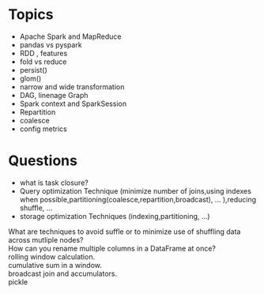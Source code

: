 # Topics 
- Apache Spark and MapReduce
- pandas vs pyspark
- RDD , features
- fold vs reduce
- persist()
- glom()
- narrow and wide transformation
- DAG, linenage Graph
- Spark context and SparkSession
- Repartition
- coalesce
- config metrics

# Questions
- what is task closure?  
- Query optimization Technique (minimize number of joins,using indexes when possible,partitioning(coalesce,repartition,broadcast), ... ),reducing shuffle, ...   
- storage optimization Techniques (indexing,partitioning, ...)

What are techniques to avoid suffle or to minimize use of shuffling data across mutliple nodes?  
How can you rename multiple columns in a DataFrame at once?  
rolling window calculation.  
cumulative sum in a window.  
broadcast join and accumulators.  
pickle  
